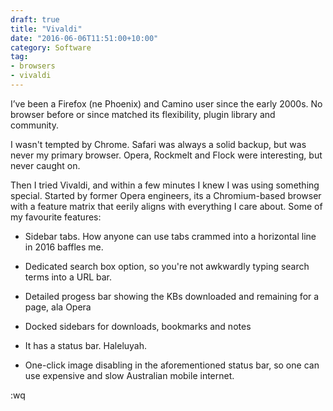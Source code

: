 ```yaml
---
draft: true
title: "Vivaldi"
date: "2016-06-06T11:51:00+10:00"
category: Software
tag:
- browsers
- vivaldi
---
```

I’ve been a Firefox (ne Phoenix) and Camino user since the early 2000s. No browser before or since matched its flexibility, plugin library and community.

I wasn't tempted by Chrome. Safari was always a solid backup, but was never my primary browser. Opera, Rockmelt and Flock were interesting, but never caught on. 

Then I tried Vivaldi, and within a few minutes I knew I was using something special. Started by former Opera engineers, its a Chromium-based browser with a feature matrix that eerily aligns with everything I care about. Some of my favourite features:

* Sidebar tabs. How anyone can use tabs crammed into a horizontal line in 2016 baffles me.

* Dedicated search box option, so you're not awkwardly typing search terms into a URL bar.

* Detailed progess bar showing the KBs downloaded and remaining for a page, ala Opera

* Docked sidebars for downloads, bookmarks and notes

* It has a status bar. Haleluyah.

* One-click image disabling in the aforementioned status bar, so one can use expensive and slow Australian mobile internet.

:wq

